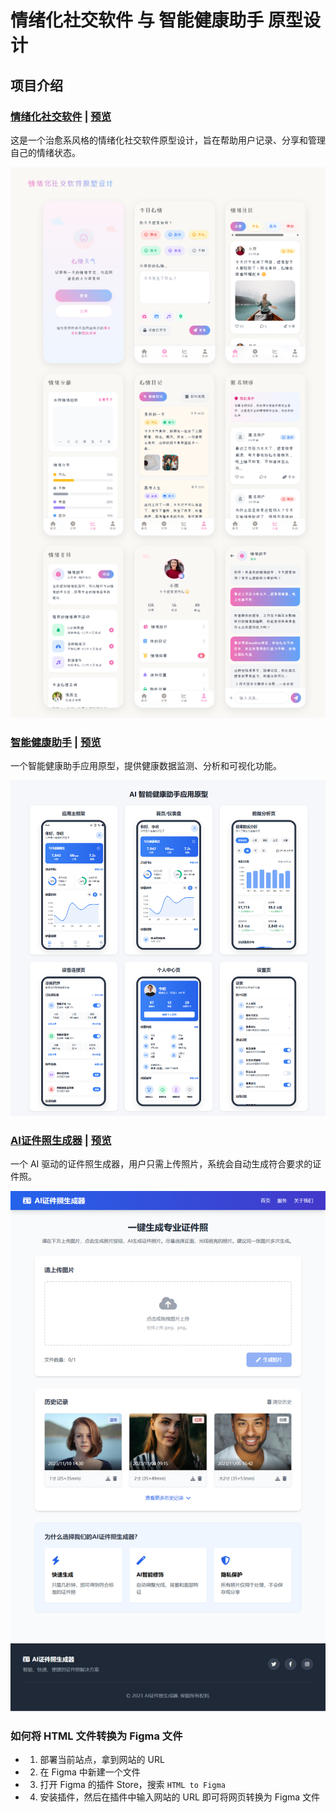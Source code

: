 # 情绪化社交软件 与 智能健康助手 原型设计

## 项目介绍

### [情绪化社交软件](./Emotional%20Social%20Software/README.md) | [预览](./Emotional%20Social%20Software/index.html)

这是一个治愈系风格的情绪化社交软件原型设计，旨在帮助用户记录、分享和管理自己的情绪状态。

![](./Emotional%20Social%20Software/screenshot.png)

### [智能健康助手](./Smart%20Health%20Assistant/README.md) | [预览](./Smart%20Health%20Assistant/index.html)

一个智能健康助手应用原型，提供健康数据监测、分析和可视化功能。

![](./Smart%20Health%20Assistant/screenshot.png)

### [AI证件照生成器](./AI%20Photo%20Generation/README.md) | [预览](./AI%20Photo%20Generation/index.html)

一个 AI 驱动的证件照生成器，用户只需上传照片，系统会自动生成符合要求的证件照。

![](./AI%20Photo%20Generation/screenshot.png)

### 如何将 HTML 文件转换为 Figma 文件

-   1. 部署当前站点，拿到网站的 URL
-   2. 在 Figma 中新建一个文件
-   3. 打开 Figma 的插件 Store，搜索 `HTML to Figma`
-   4. 安装插件，然后在插件中输入网站的 URL 即可将网页转换为 Figma 文件

